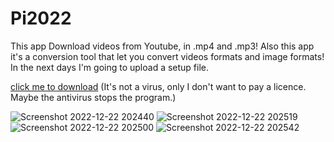 # Pi2022

This app Download videos from Youtube, in .mp4 and .mp3! Also this app it's a conversion tool that let you convert videos formats and image formats! In the next days I'm going to upload a setup file.

[click me to download](https://mega.nz/file/JaJGUIzJ#-JFZjD6ElYNs0-mfDlQqs5_NozNKEr4WdxNqSJ1w4Bw)
(It's not a virus, only I don't want to pay a licence. Maybe the antivirus stops the program.)

![Screenshot 2022-12-22 202440](https://user-images.githubusercontent.com/106353927/209211372-e8de9447-0172-42ad-ad7b-1ad1851036c0.png)
![Screenshot 2022-12-22 202519](https://user-images.githubusercontent.com/106353927/209211383-21c8950b-f859-4980-b65d-63a0b67ddbd7.png)
![Screenshot 2022-12-22 202500](https://user-images.githubusercontent.com/106353927/209211391-57ff6206-2014-4e01-97fc-4acc2f213730.png)
![Screenshot 2022-12-22 202542](https://user-images.githubusercontent.com/106353927/209211402-7c39af64-fd71-4565-9211-dbf8ab498447.png)
